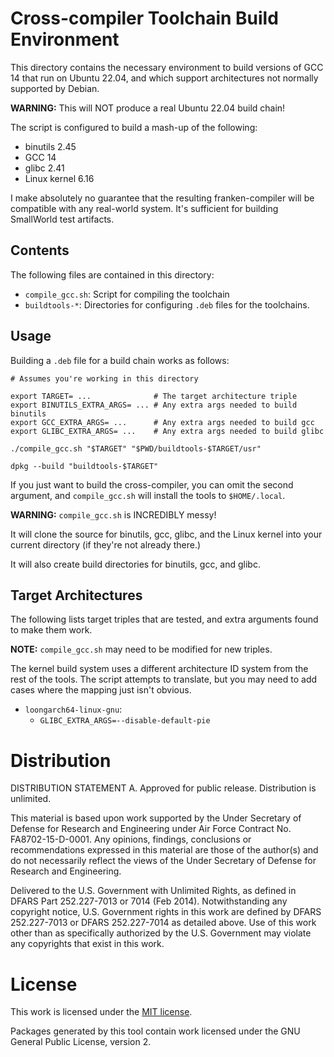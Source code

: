 # Cross-compiler Toolchain Build Environment

This directory contains the necessary environment
to build versions of GCC 14 that run on Ubuntu 22.04,
and which support architectures not normally
supported by Debian.

**WARNING:** This will NOT produce a real Ubuntu 22.04 build chain!

The script is configured to build a mash-up of the following:

- binutils 2.45
- GCC 14
- glibc 2.41
- Linux kernel 6.16

I make absolutely no guarantee that the resulting franken-compiler
will be compatible with any real-world system.
It's sufficient for building SmallWorld test artifacts.

## Contents

The following files are contained in this directory:

- `compile_gcc.sh`: Script for compiling the toolchain
- `buildtools-*`: Directories for configuring `.deb` files for the toolchains.

## Usage

Building a `.deb` file for a build chain works as follows:

```
# Assumes you're working in this directory

export TARGET= ...              # The target architecture triple
export BINUTILS_EXTRA_ARGS= ... # Any extra args needed to build binutils
export GCC_EXTRA_ARGS= ...      # Any extra args needed to build gcc
export GLIBC_EXTRA_ARGS= ...    # Any extra args needed to build glibc

./compile_gcc.sh "$TARGET" "$PWD/buildtools-$TARGET/usr"

dpkg --build "buildtools-$TARGET"
```

If you just want to build the cross-compiler,
you can omit the second argument, and `compile_gcc.sh`
will install the tools to `$HOME/.local`.

**WARNING:** `compile_gcc.sh` is INCREDIBLY messy!

It will clone the source for binutils, gcc, glibc,
and the Linux kernel into your current directory
(if they're not already there.)

It will also create build directories
for binutils, gcc, and glibc.

## Target Architectures

The following lists target triples that are tested,
and extra arguments found to make them work.

**NOTE:** `compile_gcc.sh` may need to be modified for new triples.

The kernel build system uses a different architecture ID system
from the rest of the tools.  The script attempts to translate,
but you may need to add cases where the mapping
just isn't obvious.

- `loongarch64-linux-gnu`:
    - `GLIBC_EXTRA_ARGS=--disable-default-pie`

# Distribution

DISTRIBUTION STATEMENT A. Approved for public release. Distribution is
unlimited.

This material is based upon work supported by the Under Secretary of Defense
for Research and Engineering under Air Force Contract No. FA8702-15-D-0001. Any
opinions, findings, conclusions or recommendations expressed in this material
are those of the author(s) and do not necessarily reflect the views of the
Under Secretary of Defense for Research and Engineering.

Delivered to the U.S. Government with Unlimited Rights, as defined in DFARS
Part 252.227-7013 or 7014 (Feb 2014). Notwithstanding any copyright notice,
U.S. Government rights in this work are defined by DFARS 252.227-7013 or DFARS
252.227-7014 as detailed above. Use of this work other than as specifically
authorized by the U.S. Government may violate any copyrights that exist in this
work.

# License

This work is licensed under the [MIT license](LICENSE.txt).

Packages generated by this tool contain work licensed under the
GNU General Public License, version 2.
